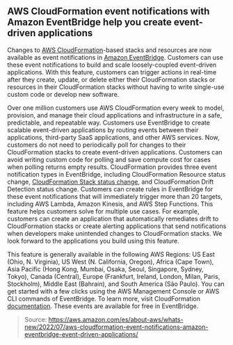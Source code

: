 ## AWS CloudFormation event notifications with Amazon EventBridge help you create event-driven applications

Changes to [AWS CloudFormation](https://aws.amazon.com/cloudformation/)-based stacks and resources are now available as event notifications in [Amazon EventBridge](https://aws.amazon.com/eventbridge/). Customers can use these event notifications to build and scale loosely-coupled event-driven applications. With this feature, customers can trigger actions in real-time after they create, update, or delete either their CloudFormation stacks or resources in their CloudFormation stacks without having to write single-use custom code or develop new software.

Over one million customers use AWS CloudFormation every week to model, provision, and manage their cloud applications and infrastructure in a safe, predictable, and repeatable way. Customers use EventBridge to create scalable event-driven applications by routing events between their applications, third-party SaaS applications, and other AWS services. Now, customers do not need to periodically poll for changes to their CloudFormation stacks to create event-driven applications. Customers can avoid writing custom code for polling and save compute cost for cases when polling returns empty results. CloudFormation provides three event notification types in EventBridge, including CloudFormation Resource status change, [CloudFormation Stack status change](https://docs.aws.amazon.com/AWSCloudFormation/latest/UserGuide/stacks-event-bridge.html), and CloudFormation Drift Detection status change. Customers can create rules in EventBridge for these event notifications that will immediately trigger more than 20 targets, including AWS Lambda, Amazon Kinesis, and AWS Step Functions. This feature helps customers solve for multiple use cases. For example, customers can create an application that automatically remediates drift to CloudFormation stacks or create alerting applications that send notifications when developers make unintended changes to CloudFormation stacks. We look forward to the applications you build using this feature.

This feature is generally available in the following AWS Regions: US East (Ohio, N. Virginia), US West (N. California, Oregon), Africa (Cape Town), Asia Pacific (Hong Kong, Mumbai, Osaka, Seoul, Singapore, Sydney, Tokyo), Canada (Central), Europe (Frankfurt, Ireland, London, Milan, Paris, Stockholm), Middle East (Bahrain), and South America (São Paulo). You can get started with a few clicks using the AWS Management Console or AWS CLI commands of EventBridge. To learn more, visit CloudFormation [documentation](https://docs.aws.amazon.com/AWSCloudFormation/latest/UserGuide/stacks-event-bridge.html). These events are available for free in EventBridge.

> Source: https://aws.amazon.com/es/about-aws/whats-new/2022/07/aws-cloudformation-event-notifications-amazon-eventbridge-event-driven-applications/